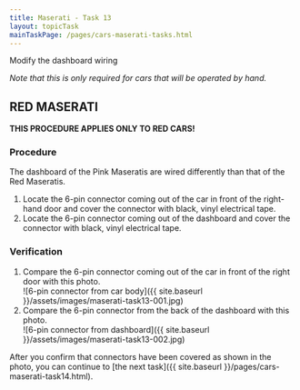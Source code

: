 ```yaml
---
title: Maserati - Task 13
layout: topicTask
mainTaskPage: /pages/cars-maserati-tasks.html
---
```


Modify the dashboard wiring

_Note that this is only required for cars that will be operated by hand._

## RED MASERATI

**THIS PROCEDURE APPLIES ONLY TO RED CARS!**

### Procedure

The dashboard of the Pink Maseratis are wired differently than that of the Red Maseratis.

1. Locate the 6-pin connector coming out of the car in front of the right-hand door and cover the connector with black, vinyl electrical tape.
2. Locate the 6-pin connector coming out of the dashboard and cover the connector with black, vinyl electrical tape.

### Verification

1. Compare the 6-pin connector coming out of the car in front of the right door with this photo.<br>![6-pin connector from car body]({{ site.baseurl }}/assets/images/maserati-task13-001.jpg)
2. Compare the 6-pin connector from the back of the dashboard with this photo.<br>![6-pin connector from dashboard]({{ site.baseurl }}/assets/images/maserati-task13-002.jpg)

After you confirm that connectors have been covered as shown in the photo, you can continue to [the next task]({{ site.baseurl }}/pages/cars-maserati-task14.html).
